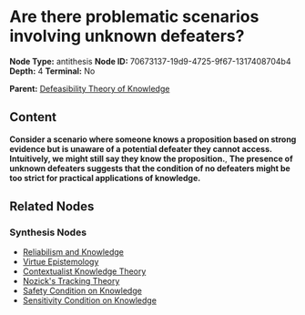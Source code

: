 # Are there problematic scenarios involving unknown defeaters?

**Node Type:** antithesis
**Node ID:** 70673137-19d9-4725-9f67-1317408704b4
**Depth:** 4
**Terminal:** No

**Parent:** [Defeasibility Theory of Knowledge](defeasibility-theory-of-knowledge-synthesis-9076844c-1dd6-42a9-ade6-2bd5fa8fa542.md)

## Content

**Consider a scenario where someone knows a proposition based on strong evidence but is unaware of a potential defeater they cannot access. Intuitively, we might still say they know the proposition.**, **The presence of unknown defeaters suggests that the condition of no defeaters might be too strict for practical applications of knowledge.**

## Related Nodes

### Synthesis Nodes

- [Reliabilism and Knowledge](reliabilism-and-knowledge-synthesis-d2af8760-e779-4345-92f9-4f9354296bf8.md)
- [Virtue Epistemology](virtue-epistemology-synthesis-45804a10-d673-424f-b0b9-5d9c69918a78.md)
- [Contextualist Knowledge Theory](contextualist-knowledge-theory-synthesis-7cf932a5-a98d-4c1c-ae6c-76d5ee7b384e.md)
- [Nozick's Tracking Theory](nozicks-tracking-theory-synthesis-10836820-bba6-4e6f-b5f7-a5c3673cd0ea.md)
- [Safety Condition on Knowledge](safety-condition-on-knowledge-synthesis-88c0bf69-f036-42bd-a3c0-fedced65b0b0.md)
- [Sensitivity Condition on Knowledge](sensitivity-condition-on-knowledge-synthesis-1435a081-6615-410c-a29b-9d5e5babdd5a.md)
